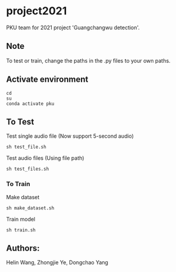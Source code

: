 # project2021
PKU team for 2021 project 'Guangchangwu detection'.

## Note
To test or train, change the paths in the .py files to your own paths.

## Activate environment
```
cd 
su
conda activate pku
```

## To Test

Test single audio file (Now support 5-second audio)
```
sh test_file.sh
```

Test audio files (Using file path)
```
sh test_files.sh
```

### To Train

Make dataset
```
sh make_dataset.sh
```

Train model
```
sh train.sh
```


## Authors:
Helin Wang, Zhongjie Ye, Dongchao Yang
